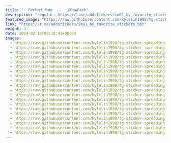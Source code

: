 ```yaml
---
title: "◜ 𝖯𝖾r𝖿𝖾𝖼t‌ 𝖻ø𝗒  ៸ ៸   @DewPack"
description: "regular: https://t.me/addstickers/im01_by_favorite_stickers_bot"
featured_image: "https://raw.githubusercontent.com/kylelin1998/tg-sticker-spreading-worldwide-images/main/img/35dbb492-9f2a-4324-aa77-26288246a40d.jpg"
link: "https://t.me/addstickers/im01_by_favorite_stickers_bot"
weight: 3
date: 2024-02-15T08:14:41+08:00
images:
  - https://raw.githubusercontent.com/kylelin1998/tg-sticker-spreading-worldwide-images/main/img/35dbb492-9f2a-4324-aa77-26288246a40d.jpg
  - https://raw.githubusercontent.com/kylelin1998/tg-sticker-spreading-worldwide-images/main/img/02ca8155-47eb-41eb-8ad9-fbf6bee0f73a.jpg
  - https://raw.githubusercontent.com/kylelin1998/tg-sticker-spreading-worldwide-images/main/img/af89e8dc-9c0a-4708-8e37-c4492e1fff19.jpg
  - https://raw.githubusercontent.com/kylelin1998/tg-sticker-spreading-worldwide-images/main/img/21ae36ec-f12d-45b9-a3b1-2d5a34fa1cdd.jpg
  - https://raw.githubusercontent.com/kylelin1998/tg-sticker-spreading-worldwide-images/main/img/edd1655f-9b4b-43a6-a702-03659c884ba8.jpg
  - https://raw.githubusercontent.com/kylelin1998/tg-sticker-spreading-worldwide-images/main/img/af81c836-c347-4021-b8cc-4b7e77e09c30.jpg
  - https://raw.githubusercontent.com/kylelin1998/tg-sticker-spreading-worldwide-images/main/img/6dfbd0d0-ac9f-48b6-8887-1b4cb774426f.jpg
  - https://raw.githubusercontent.com/kylelin1998/tg-sticker-spreading-worldwide-images/main/img/b46092b8-57c5-4021-8ca3-5444b711602d.jpg
  - https://raw.githubusercontent.com/kylelin1998/tg-sticker-spreading-worldwide-images/main/img/5c62fd36-205f-419b-bfd2-e1538bfd1675.jpg
  - https://raw.githubusercontent.com/kylelin1998/tg-sticker-spreading-worldwide-images/main/img/b4e7656e-79aa-41e7-bb45-7ad7bdd7f6ec.jpg
  - https://raw.githubusercontent.com/kylelin1998/tg-sticker-spreading-worldwide-images/main/img/f803e5ae-bac4-418a-bb85-037cdbf62ead.jpg
  - https://raw.githubusercontent.com/kylelin1998/tg-sticker-spreading-worldwide-images/main/img/6d1f6b87-832a-48e1-af10-36643a50502d.jpg
  - https://raw.githubusercontent.com/kylelin1998/tg-sticker-spreading-worldwide-images/main/img/8da2fe2b-af71-46f2-b0b8-8065a7a64444.jpg
  - https://raw.githubusercontent.com/kylelin1998/tg-sticker-spreading-worldwide-images/main/img/3b906b3f-dd27-43d6-b1b9-22e03fe8fa03.jpg
  - https://raw.githubusercontent.com/kylelin1998/tg-sticker-spreading-worldwide-images/main/img/53ab3d65-ea8f-4d1c-9d24-293b086bad20.jpg
  - https://raw.githubusercontent.com/kylelin1998/tg-sticker-spreading-worldwide-images/main/img/68d0733e-e6d5-45c1-ab4e-bfdd3055ff8a.jpg
  - https://raw.githubusercontent.com/kylelin1998/tg-sticker-spreading-worldwide-images/main/img/3c1dcc6b-3109-44aa-8221-654bb48d8b32.jpg
  - https://raw.githubusercontent.com/kylelin1998/tg-sticker-spreading-worldwide-images/main/img/402f1fb5-8030-4054-9cc5-840b7e5c8860.jpg
  - https://raw.githubusercontent.com/kylelin1998/tg-sticker-spreading-worldwide-images/main/img/915ab96e-2329-43ed-9352-c5d8c8f7e742.jpg
  - https://raw.githubusercontent.com/kylelin1998/tg-sticker-spreading-worldwide-images/main/img/a3982ab1-97ca-4a6a-a1f1-06e67cf39e88.jpg
---
```

